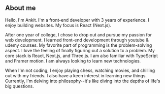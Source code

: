 ## About me

Hello, I'm Ankit. I'm a front-end developer with 3 years of experience. I enjoy building websites. My focus is React (Next.js).

After one year of college, I chose to drop out and pursue my passion for web development. I learned front-end development through youtube & udemy courses. My favorite part of programming is the problem-solving aspect. I love the feeling of finally figuring out a solution to a problem. My core stack is React, Next.js, and Three.js. I am also familiar with TypeScript and Framer motion. I am always looking to learn new technologies.

When I'm not coding, I enjoy playing chess, watching movies, and chilling out with my friends. I also have a keen interest in learning new things. Currently, I'm delving into philosophy--it's like diving into the depths of life's big questions.
